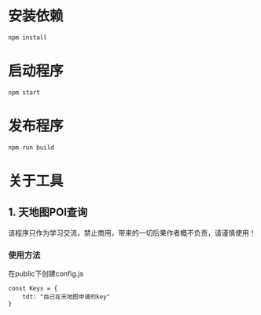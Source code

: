 # 安装依赖
`npm install`

# 启动程序
`npm start`

# 发布程序
`npm run build`


# 关于工具

## 1. 天地图POI查询
该程序只作为学习交流，禁止商用，带来的一切后果作者概不负责，请谨慎使用！

### 使用方法

在public下创建config.js

```
const Keys = {
    tdt: "自己在天地图申请的key"
}
```